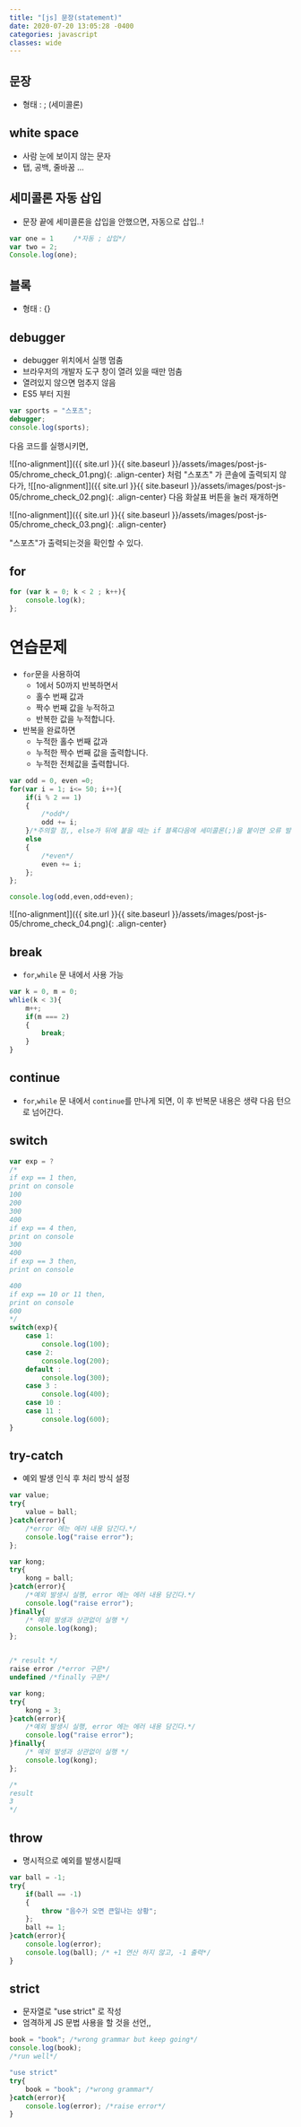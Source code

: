```yaml
---
title: "[js] 문장(statement)"
date: 2020-07-20 13:05:28 -0400
categories: javascript
classes: wide
---
```



## 문장
- 형태 : ; (세미콜론)

## white space
- 사람 눈에 보이지 않는 문자
- 탭, 공백, 줄바꿈 ...

## 세미콜론 자동 삽입
- 문장 끝에 세미콜론을 삽입을 안했으면, 자동으로 삽입..!

```javascript
var one = 1     /*자동 ; 삽입*/
var two = 2;
Console.log(one);
```

## 블록
- 형태 : {}

## debugger
- debugger 위치에서 실행 멈춤
- 브라우저의 개발자 도구 창이 열려 있을 때만 멈춤
- 열려있지 않으면 멈추지 않음
- ES5 부터 지원

```javascript
var sports = "스포츠";
debugger;
console.log(sports);
```
다음 코드를 실행시키면, 

![[no-alignment]]({{ site.url }}{{ site.baseurl }}/assets/images/post-js-05/chrome_check_01.png){: .align-center}
처럼 "스포츠" 가 콘솔에 출력되지 않다가,
![[no-alignment]]({{ site.url }}{{ site.baseurl }}/assets/images/post-js-05/chrome_check_02.png){: .align-center}
다음 화살표 버튼을 눌러 재개하면

![[no-alignment]]({{ site.url }}{{ site.baseurl }}/assets/images/post-js-05/chrome_check_03.png){: .align-center}

"스포츠"가 출력되는것을 확인할 수 있다.

## for
```javascript
for (var k = 0; k < 2 ; k++){
    console.log(k);
};
```

# 연습문제

- ```for```문을 사용하여
    - 1에서 50까지 반복하면서
    - 홀수 번째 값과
    - 짝수 번째 값을 누적하고
    - 반복한 값을 누적합니다.
- 반복을 완료하면
    - 누적한 홀수 번째 값과
    - 누적한 짝수 번째 값을 출력합니다.
    - 누적한 전체값을 출력합니다.

```javascript
var odd = 0, even =0;
for(var i = 1; i<= 50; i++){
    if(i % 2 == 1)
    {
        /*odd*/
        odd += i;
    }/*주의할 점,, else가 뒤에 붙을 때는 if 블록다음에 세미콜론(;)을 붙이면 오류 발생*/
    else
    {
        /*even*/
        even += i;
    };
};

console.log(odd,even,odd+even);
```

![[no-alignment]]({{ site.url }}{{ site.baseurl }}/assets/images/post-js-05/chrome_check_04.png){: .align-center}

## break
- ``for``,```while``` 문 내에서 사용 가능
```javascript
var k = 0, m = 0;
whlie(k < 3){
    m++;
    if(m === 2)
    {
        break;
    }
}
```
## continue
- ``for``,```while``` 문 내에서 ```continue```를 만나게 되면, 이 후 반복문 내용은 생략 다음 턴으로 넘어간다.

## switch
```javascript
var exp = ?
/*
if exp == 1 then,
print on console
100
200
300
400
if exp == 4 then,
print on console
300
400
if exp == 3 then,
print on console

400
if exp == 10 or 11 then,
print on console
600
*/
switch(exp){
    case 1:
        console.log(100);
    case 2:
        console.log(200);
    default :
        console.log(300);
    case 3 :
        console.log(400);
    case 10 :
    case 11 :
        console.log(600);
}

```
## try-catch
- 예외 발생 인식 후 처리 방식 설정

```javascript
var value;
try{
    value = ball;
}catch(error){
    /*error 에는 에러 내용 담긴다.*/
    console.log("raise error");
};
```

```javascript
var kong;
try{
    kong = ball;
}catch(error){
    /*예외 발생시 실행, error 에는 에러 내용 담긴다.*/
    console.log("raise error");
}finally{
    /* 예외 발생과 상관없이 실행 */
    console.log(kong);
};

```

```javascript

/* result */
raise error /*error 구문*/
undefined /*finally 구문*/

```

```javascript
var kong;
try{
    kong = 3;
}catch(error){
    /*예외 발생시 실행, error 에는 에러 내용 담긴다.*/
    console.log("raise error");
}finally{
    /* 예외 발생과 상관없이 실행 */
    console.log(kong);
};

/*
result
3
*/

```

## throw
- 명시적으로 예외를 발생시킬때
```javascript
var ball = -1;
try{
    if(ball == -1)
    {
        throw "음수가 오면 큰일나는 상황";
    };
    ball += 1;
}catch(error){
    console.log(error);
    console.log(ball); /* +1 연산 하지 않고, -1 출력*/
}
```


## strict
- 문자열로 "use strict" 로 작성
- 엄격하게 JS 문법 사용을 할 것을 선언,,

```javascript
book = "book"; /*wrong grammar but keep going*/
console.log(book);
/*run well*/
```

```javascript
"use strict"
try{
    book = "book"; /*wrong grammar*/
}catch(error){
    console.log(error); /*raise error*/
}
```
